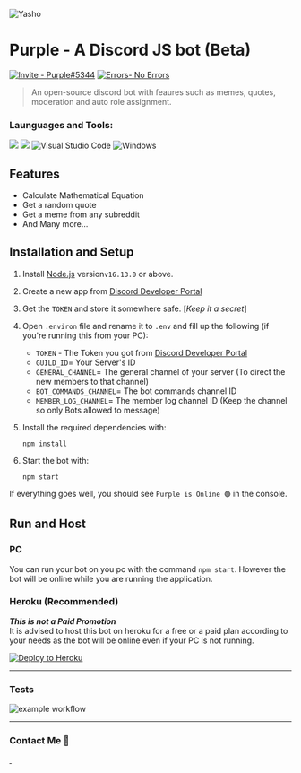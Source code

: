 ![Yasho](https://i.imgur.com/3qGmuev.png) 

# Purple - A Discord JS bot (Beta)

<a href="https://discord.com/api/oauth2/authorize?client_id=908201780494606356&amp;permissions=397808498902&amp;scope=bot%20applications.commands"><img src="https://img.shields.io/static/v1?label=Invite&amp;message=Purple%235344&amp;color=%234248f5&amp;style=for-the-badge&amp;logo=https%3A%2F%2Flogos-world.net%2Fwp-content%2Fuploads%2F2020%2F12%2FDiscord-Logo.png" alt="Invite - Purple#5344"></a>
<a href="https://github.com/Yasho022/Purple-DiscordBot/actions"><img src="https://img.shields.io/badge/Build Test-Passing-%2319bd5a?style=for-the-badge" alt="Errors- No Errors"></a>

> An open-source discord bot with feaures such as memes, quotes, moderation and auto role assignment.



### Launguages and Tools: <br>
<a href = "https://www.javascript.com/">
<img src="https://img.shields.io/badge/JavaScript-323330?style=for-the-badge&logo=javascript&logoColor=F7DF1E"></a>
<a href = "https://nodejs.org/en/"><img src="https://img.shields.io/badge/Node.js-339933?style=for-the-badge&logo=nodedotjs&logoColor=white"></a>
<img src="https://img.shields.io/badge/Visual%20Studio%20Code-0078d7.svg?style=for-the-badge&amp;logo=visual-studio-code&amp;logoColor=white" alt="Visual Studio Code"> <img src="https://img.shields.io/badge/Windows-0078D6?style=for-the-badge&amp;logo=windows&amp;logoColor=white" alt="Windows">



## Features
- Calculate Mathematical Equation
- Get a random quote
- Get a meme from any subreddit
- And Many more...

## Installation and Setup
1. Install [Node.js](https://nodejs.org/en/) version`v16.13.0` or above.

1. Create a new app from [Discord Developer Portal](https://discord.com/developers/applications)
1. Get the `TOKEN` and store it somewhere safe. [_Keep it a secret_]
1. Open `.environ` file and rename it to `.env` and fill up the following (if you're running this from your PC): 
    - `TOKEN` - The Token you got from [Discord Developer Portal](https://discord.com/developers/)
    - `GUILD_ID`= Your Server's ID
    - `GENERAL_CHANNEL`= The general channel of your server (To direct the new members to that channel)
    - `BOT_COMMANDS_CHANNEL`= The bot commands channel ID
    - `MEMBER_LOG_CHANNEL`= The member log channel ID (Keep the channel so only Bots allowed to message)
1. Install the required dependencies with:
    ```
    npm install
    ```
1. Start the bot with:
    ```
    npm start
    ```

If everything goes well, you should see `Purple is Online 🟢` in the console. 

## Run and Host
### PC
You can run your bot on you pc with the command `npm start`. However the bot will be online while you are running the application.
### Heroku (Recommended)
**_This is not a Paid Promotion_**<br>
It is advised to host this bot on heroku for a free or a paid plan according to your needs as the bot will be online even if your PC is not running.


<a href="https://heroku.com/deploy?template=https://github.com/Yasho022/Purple-DiscordBot"><img src="https://www.herokucdn.com/deploy/button.svg" alt="Deploy to Heroku"></a>

---
### Tests
<img src="https://github.com/Yasho022/Purple-DiscordBot/actions/workflows/node.js.yml/badge.svg" alt="example workflow">

___

### Contact Me 💌
          
<a href = "https://discord.com/channels/@me">
<img src="https://img.shields.io/badge/Yasho_%234476-5340ff?style=for-the-badge&amp;logo=discord&amp;logoColor=white" alt="">
</a>
<a href = "https://discord.com/channels/@me">
<img src="https://img.shields.io/badge/wiredhack022@gmail.com-e9ff40?style=for-the-badge&amp;logo=gmail&amp;logoColor=black" alt="">
</a>
